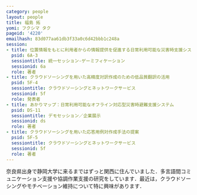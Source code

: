 ```yaml
---
category: people
layout: people
title: 福島 拓
yomi: フクシマ タク
pageid: '4220'
emailhash: 83d077aa61db3f33a0c6d42bbb1c248a
session:
- title: 位置情報をもとに利用者からの情報提供を促進する日常利用可能な災害時支援システム
  psid: 6A-3
  sessiontitle: 統一セッション-ゲーミフィケーション
  sessionid: 6a
  role: 著者
- title: クラウドソーシングを用いた高精度対訳作成のための低品質翻訳の活用
  psid: 5F-4
  sessiontitle: クラウドソーシングとネットワークサービス
  sessionid: 5f
  role: 発表者
- title: あかりマップ：日常利用可能なオフライン対応型災害時避難支援システム
  psid: DS-11
  sessiontitle: デモセッション／企業展示
  sessionid: ds
  role: 著者
- title: クラウドソーシングを用いた応答用例対作成手法の提案
  psid: 5F-5
  sessiontitle: クラウドソーシングとネットワークサービス
  sessionid: 5f
  role: 著者
---
```

奈良県出身で静岡大学に来るまではずっと関西に住んでいました．多言語間コミュニケーション支援や協調作業支援の研究をしています．最近は，クラウドソーシングやモチベーション維持について特に興味があります．